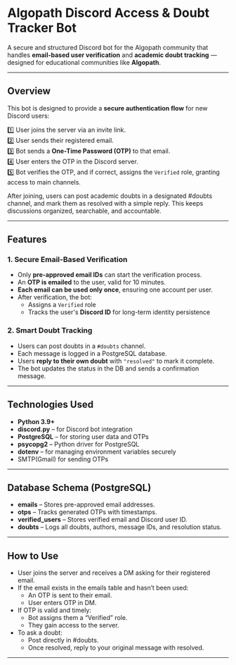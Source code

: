 # Algopath Discord Access & Doubt Tracker Bot

A secure and structured Discord bot for the Algopath community that handles **email-based user verification** and **academic doubt tracking** — designed for educational communities like **Algopath**.

---

## Overview

This bot is designed to provide a **secure authentication flow** for new Discord users:

1️⃣ User joins the server via an invite link.  
2️⃣ User sends their registered email.  
3️⃣ Bot sends a **One-Time Password (OTP)** to that email.  
4️⃣ User enters the OTP in the Discord server.  
5️⃣ Bot verifies the OTP, and if correct, assigns the `Verified` role, granting access to main channels.

After joining, users can post academic doubts in a designated #doubts channel, and mark them as resolved with a simple reply. This keeps discussions organized, searchable, and accountable.

---

## Features

### 1. Secure Email-Based Verification
- Only **pre-approved email IDs** can start the verification process.
- An **OTP is emailed** to the user, valid for 10 minutes.
- **Each email can be used only once**, ensuring one account per user.
- After verification, the bot:
  - Assigns a `Verified` role
  - Tracks the user's **Discord ID** for long-term identity persistence

### 2. Smart Doubt Tracking
- Users can post doubts in a `#doubts` channel.
- Each message is logged in a PostgreSQL database.
- Users **reply to their own doubt** with `"resolved"` to mark it complete.
- The bot updates the status in the DB and sends a confirmation message.

---

## Technologies Used

- **Python 3.9+**  
- **discord.py** – for Discord bot integration  
- **PostgreSQL** – for storing user data and OTPs  
- **psycopg2** – Python driver for PostgreSQL  
- **dotenv** – for managing environment variables securely
- SMTP(Gmail) for sending OTPs  

---

## Database Schema (PostgreSQL)

- **emails** – Stores pre-approved email addresses.
- **otps** – Tracks generated OTPs with timestamps.
- **verified_users** – Stores verified email and Discord user ID.
- **doubts** – Logs all doubts, authors, message IDs, and resolution status.

---

## How to Use

- User joins the server and receives a DM asking for their registered email.
- If the email exists in the emails table and hasn’t been used:
  - An OTP is sent to their email.
  - User enters OTP in DM.
- If OTP is valid and timely:
  - Bot assigns them a “Verified” role.
  - They gain access to the server.
- To ask a doubt:
  - Post directly in #doubts.
  - Once resolved, reply to your original message with resolved.

---
